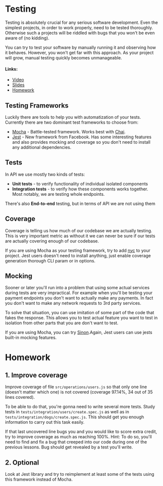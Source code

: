 # Testing

Testing is absolutely crucial for any serious software development. Even the simplest projects, in order to work properly,
need to be tested thoroughly. Otherwise such a projects will be riddled with bugs that you won't be even aware of (no kidding).

You can try to test your software by manually running it and observing how it behaves. However, you won't get far with
this approach. As your project will grow, manual testing quickly becomes unmanageable.


#### Links:
- [Video](https://www.youtube.com/watch?v=Aykxg9loDjE&list=PLfX7tWavkVjBVmmZOU5sWuyutpekJ6KNP&index=6)
- [Slides](./Node.js_Nights_Testing.pdf)
- [Homework](#homework)

## Testing Frameworks
Luckily there are tools to help you with automatization of your tests. Currently there are two dominant test frameworks
to choose from:

- [Mocha](https://mochajs.org/) - Battle-tested framework. Works best with [Chai](https://www.chaijs.com/).
- [Jest](https://jestjs.io/) - New framework from Facebook. Has some interesting features and also provides
mocking and coverage so you don't need to install any additional dependencies. 


## Tests

In API we use mostly two kinds of tests:

- **Unit tests** - to verify functionality of individual isolated components
- **Integration tests** - to verify how these components works together. Most notably, we are testing whole endpoints.

There's also **End-to-end** testing, but in terms of API we are not using them

## Coverage

Coverage is telling us how much of our codebase we are actually testing. This is very important metric as
without it we can never be sure if our tests are actually covering enough of our codebase.

If you are using Mocha as your testing framework, try to add [nyc](https://www.npmjs.com/package/nyc) to your
project. Jest users doesn't need to install anything, just enable coverage generation thorough CLI param
or in options. 

## Mocking

Sooner or later you'll run into a problem that using some actual services during tests are very impractical.
For example when you'll be testing your payment endpoints you don't want to actually make any payments. In
fact you don't want to make any network requests to 3rd party services.

To solve that situation, you can use imitation of some part of the code that fakes the response. This allows
you to test actual feature you want to test in isolation from other parts that you are don't want to test.

If you are using Mocha, you can try [Sinon](https://sinonjs.org/).Again, Jest users can use jests built-in
mocking features.


# Homework

## 1. Improve coverage
Improve coverage of file `src/operations/users.js` so that only one
line (doesn't matter which one) is not covered (coverage 97.14%, 34 out of 35 lines covered).

To be able to do that, you're gonna need to write several more tests. Study tests in `tests/integration/users/create.spec.js` as well as in
`tests/integration/dogs/create.spec.js`. This should get you enough
information to carry out this task easily.

If that last uncovered line bugs you and you would like to score extra credit, try to improve coverage as much as reaching
100%. Hint: To do so, you'll need to find and fix a bug that creeped 
into our code during one of the previous lessons. Bug should get revealed by a test you'll write.

## 2. Optional

Look at Jest library and try to reimplement at least some of the tests using this framework instead of Mocha.
